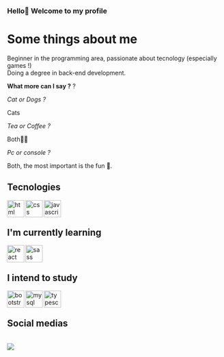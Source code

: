 ### Hello👋 Welcome to my profile <br>
<h1>Some things about me</h1>
<p>Beginner in the programming area, passionate about tecnology (especially games !)<br> Doing a degree in back-end development.</p>

<p><b>What more can I say ?</b> ?</p> 
<p><i> Cat or Dogs ?</i><p>
<p>Cats</p>
<p><i>Tea or Coffee ?</i><p>
<p>Both👍🏻</p>
<p><i>Pc or console ?</i><p>
<p>Both, the most important is the fun 👀.</p>


<h2>Tecnologies </h2>
<div style="display: inline_block">
<img align="left" height="40" width="40" alt="html" src="https://cdn.jsdelivr.net/gh/devicons/devicon/icons/html5/html5-plain-wordmark.svg" />
<img align="left" height="40" width="40" alt="css" src="https://cdn.jsdelivr.net/gh/devicons/devicon/icons/css3/css3-original.svg" />
 <img align="left" height="40" width="40" alt="javascript" src="https://cdn.jsdelivr.net/gh/devicons/devicon/icons/javascript/javascript-original.svg" />
</div> <br><br>

<h2>I'm currently learning </h2>
<img align="left"  height="40" width="40" alt="react" src="https://cdn.jsdelivr.net/gh/devicons/devicon/icons/react/react-original-wordmark.svg" />
<img align="left"  height="40" width="40"  alt="sass" src="https://cdn.jsdelivr.net/gh/devicons/devicon/icons/sass/sass-original.svg" />
 <br><br>

<h2>I intend to study </h2>
<div style="display: inline_block">
<img align="left" height="40" width="40" alt="bootstrap" src="https://cdn.jsdelivr.net/gh/devicons/devicon/icons/bootstrap/bootstrap-original-wordmark.svg" />
<img align="left"  height="40" width="40" alt="mysql" src="https://cdn.jsdelivr.net/gh/devicons/devicon/icons/mysql/mysql-original-wordmark.svg" />
<img align="left"  height="40" width="40" alt="typescript" src="https://cdn.jsdelivr.net/gh/devicons/devicon/icons/typescript/typescript-original.svg" />
</div> <br> <br>
<h2>Social medias</h2> <br>
 <a href="https://www.linkedin.com/in/viniciusmassari/" target="_blank"><img src="https://img.shields.io/badge/-LinkedIn-%230077B5?style=for-the-badge&logo=linkedin&logoColor=white" target="_blank"></a> 






